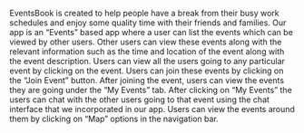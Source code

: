 
EventsBook is created to help people have a break from their busy work schedules and enjoy some quality time with their friends and families. Our app is an “Events” based app where a user can list the events which can be viewed by other users. Other users can view these events along with the relevant information such as the time and location of the event along with the event description. Users can view all the users going to any particular event by clicking on the event. Users can join these events by clicking on the “Join Event” button. After joining the event, users can view the events they are going under the “My Events” tab. After clicking on “My Events” the users can chat with the other users going to that event using the chat interface that we incorporated in our app. Users can view the events around them by clicking on “Map” options in the navigation bar.
